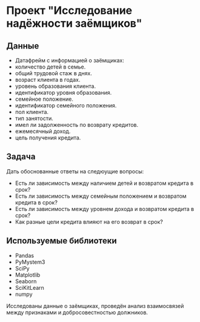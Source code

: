 # Проект "Исследование надёжности заёмщиков"

## Данные
- Датафрейм с информацией о заёмщиках:
- количество детей в семье. 
- общий трудовой стаж в днях.  
- возраст клиента в годах.   
- уровень образования клиента.  
- идентификатор уровня образования.  
- семейное положение.   
- идентификатор семейного положения.   
- пол клиента.   
- тип занятости.   
- имел ли задолженность по возврату кредитов.   
- ежемесячный доход.   
- цель получения кредита.   
  
## Задача
Дать обоснованные ответы на следюущие вопросы:
- Есть ли зависимость между наличием детей и возвратом кредита в срок?
- Есть ли зависимость между семейным положением и возвратом кредита в срок?
- Есть ли зависимость между уровнем дохода и возвратом кредита в срок?
- Как разные цели кредита влияют на его возврат в срок?

## Используемые библиотеки
- Pandas
- PyMystem3
- SciPy
- Matplotlib
- Seaborn
- SciKitLearn
- numpy

Исследованы данные о заёмщиках, проведён анализ взаимосвязей между признаками и добросовестностью должников.
